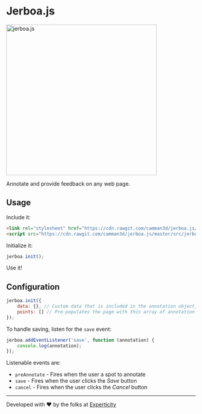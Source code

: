 # Jerboa.js

<img alt="jerboa.js" src="https://github.com/camman3d/jerboa.js/raw/master/img/jerboa.jpg" height="400" />

Annotate and provide feedback on any web page.

## Usage

Include it:

```html
<link rel="stylesheet" href="https://cdn.rawgit.com/camman3d/jerboa.js/master/src/jerboa.css" />
<script src="https://cdn.rawgit.com/camman3d/jerboa.js/master/src/jerboa.js"></script>
```

Initialize it:

```js
jerboa.init();
```

Use it!

## Configuration

```js
jerboa.init({
    data: {}, // Custom data that is included in the annotation object,
    points: [] // Pre-populates the page with this array of annotation objects 
});
```

To handle saving, listen for the `save` event:

```js
jerboa.addEventListener('save', function (annotation) {
    console.log(annotation);
});
```

Listenable events are:

* `preAnnotate` - Fires when the user a spot to annotate
* `save` - Fires when the user clicks the *Save* button
* `cancel` - Fires when the user clicks the *Cancel* button


-----

Developed with ❤️ by the folks at [Experticity](https://www.experticity.com/)
